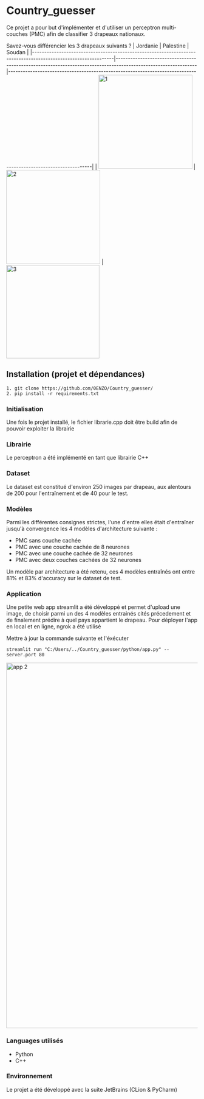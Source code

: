 # Country_guesser

Ce projet a pour but d'implémenter et d'utiliser un perceptron multi-couches (PMC) afin de classifier 3 drapeaux nationaux.

Savez-vous différencier les 3 drapeaux suivants ?
| Jordanie                                                                                                      | Palestine                                                                                                     | Soudan                                                                                                         |
|---------------------------------------------------------------------------------------------------------------|---------------------------------------------------------------------------------------------------------------|----------------------------------------------------------------------------------------------------------------|
| <img width="247" alt="1" src="https://user-images.githubusercontent.com/53021621/132264644-4c74c1d3-26f8-4120-b45a-b4efa4339e69.png"> | <img width="247" alt="2" src="https://user-images.githubusercontent.com/53021621/132264645-b3af7218-4e5f-49d1-8fd6-c74fbf2c7a44.png"> | <img width="245" alt="3" src="https://user-images.githubusercontent.com/53021621/132264966-884dec4c-7bc0-44ad-a8be-71ce9b89d00d.png">

## Installation (projet et dépendances) 

```
1. git clone https://github.com/0ENZO/Country_guesser/
2. pip install -r requirements.txt
```
### Initialisation 

Une fois le projet installé, le fichier librarie.cpp doit être build afin de pouvoir exploiter la librairie 

### Librairie

Le perceptron a été implémenté en tant que librairie C++

### Dataset

Le dataset est constitué d'environ 250 images par drapeau, aux alentours de 200 pour l'entraînement et de 40 pour le test. 

### Modèles

Parmi les différentes consignes strictes, l'une d'entre elles était d'entraîner jusqu'à convergence les 4 modèles d'architecture suivante : 
* PMC sans couche cachée
* PMC avec une couche cachée de 8 neurones
* PMC avec une couche cachée de 32 neurones
* PMC avec deux couches cachées de 32 neurones

Un modèle par architecture a été retenu, ces 4 modèles entraînés ont entre 81% et 83% d'accuracy sur le dataset de test.

### Application

Une petite web app streamlit a été développé et permet d'upload une image, de choisir parmi un des 4 modèles entrainés cités précedement et de finalement prédire à quel pays appartient le drapeau.
Pour déployer l'app en local et en ligne, ngrok a été utilisé

Mettre à jour la commande suivante et l'éxécuter 
```
streamlit run "C:/Users/../Country_guesser/python/app.py" --server.port 80
```

<img width="960" alt="app 2" src="https://user-images.githubusercontent.com/53021621/132266214-8b8d20de-e0bb-4071-a99f-b3d3f3029ada.PNG">

### Languages utilisés 

* Python
* C++

### Environnement 

Le projet a été développé avec la suite JetBrains (CLion & PyCharm)
